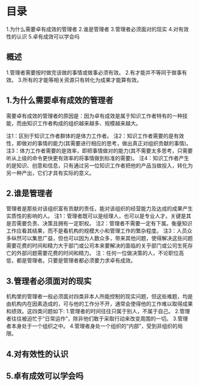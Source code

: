 # 目录
1.为什么需要卓有成效的管理者
2.谁是管理者
3.管理者必须面对的现实
4.对有效性的认识
5.卓有成效可以学会吗

## 概述
1.管理者需要按时做完该做的事情或做事必须有效。
2.有才能并不等同于做事有效。
3.所有的才能等相关资源只有转化为成果才能算有效。
## 1.为什么需要卓有成效的管理者
  需要卓有成效的管理者的原因是：因为卓有成效是属于知识工作者特有的一种技能，而由知识工作者构成的组织越来越多、规模越来越大。
  
  注1：区别于知识工作者群体的是体力工作者。
  注2：知识工作者需要的是有效性，即做对的事情的能力(其需要进行相应的思考，做出真正对组织贡献的事情)。
  注3：体力工作者需要的是效率，即把事情做对的能力(其不需要太多思考，只需要听从上级的命令更快更有效率的将事情做到标准的需要)。
  注4：知识工作者产生的是知识、创意和信息，只有通过另一位知识工作者把他的产品当做投入，转化为另一种产出，它们才具有实际的意义。
## 2.谁是管理者
  管理者是那些对该组织富有贡献的责任，能对该组织的经营能力及达成的成果产生实质性的影响的人。
  注1：管理者既可以是经理人，也可以是专业人才。关键是其是否需要负责、决策且拥有一定职权。
  注2：管理者不需要一定有下属。衡量知识工作应看其结果，而不是看机构的规模大小和管理工作的繁杂程度。
  注3：人员众多纵然可以集思广益，但也可以因为人数众多，带来其他问题，使得解决这些问题需要花费的时间和精力大于部门或公司本来要解决的面临的关乎部门或公司生死存亡的外部问题需要花费的时间和精力。
  注：任何一位做决策的人，不论职位高低，都是管理者。只要是管理者都必须要力求卓有成效。
## 3.管理者必须面对的现实
  机构里的管理者一般必须面对四类非本人所能控制的现实问题，但这些难题，均是由机构内在因素造成的，可与他的工作分不开，通常会使得他的工作难以取得成果和绩效。这四类问题如下:
  1.管理者的时间往往只属于别人，不属于自己。
  2.管理者往往被迫忙于“日常运作”，除非他们敢于采取行动来改变周围的一切。
  3.管理者本身处于一个组织之中。
  4.管理者身处一个组织的“内部”，受到非组织的局限。

## 4.对有效性的认识
## 5.卓有成效可以学会吗
